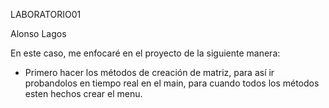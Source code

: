 LABORATORIO01

Alonso Lagos

En este caso, me enfocaré en el proyecto de la siguiente manera: 
- Primero hacer los métodos de creación de matriz, para así ir probandolos en tiempo real en el main, para cuando todos los métodos esten hechos crear el menu.
